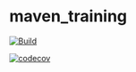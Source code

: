# maven_training

[![Build](https://github.com/stanfrbd/maven_training/actions/workflows/build.yml/badge.svg?branch=main)](https://github.com/stanfrbd/maven_training/actions/workflows/build.yml)

[![codecov](https://codecov.io/gh/stanfrbd/maven_training/branch/main/graph/badge.svg?token=Pqu5yN4ZMm)](https://codecov.io/gh/stanfrbd/maven_training)

